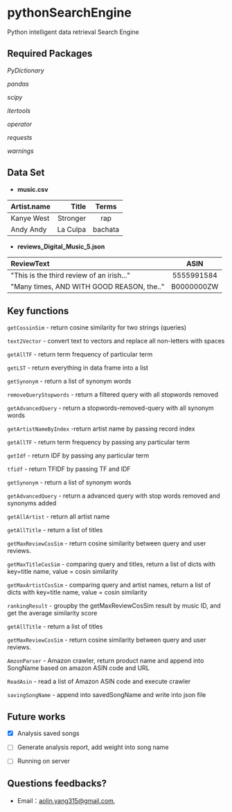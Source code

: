 # pythonSearchEngine
Python intelligent data retrieval Search Engine 


## Required Packages

_PyDictionary_

_pandas_

_scipy_

_itertools_

_operator_

_requests_

_warnings_


## Data Set
- **music.csv**


| Artist.name | Title    | Terms  |
| :---------  | --------:|  :--:  |
| Kanye West  | Stronger |  rap   |
| Andy Andy   | La Culpa |bachata |


- **reviews_Digital_Music_5.json**

| ReviewText  |    ASIN   |
| :---------  |    :--:   |
| "This is the third review of an irish..."  |5555991584 |
| "Many times, AND WITH GOOD REASON, the.."  |B0000000ZW |


## Key functions

`getCossinSim` - return cosine similarity for two strings (queries)

`text2Vector` - convert text to vectors and replace all non-letters with spaces

`getAllTF` - return term frequency of particular term

`getLST` - return everything in data frame into a list

`getSynonym` - return a list of synonym words

`removeQueryStopwords` - return a filtered query with all stopwords removed

`getAdvancedQuery` - return a stopwords-removed-query with all synonym words

`getArtistNameByIndex` -return artist name by passing record index

`getAllTF` - return term frequency by passing any particular term

`getIdf` - return IDF by passing any particular term

`tfidf` - return TFIDF by passing TF and IDF

`getSynonym` - return a list of synonym words

`getAdvancedQuery` - return a advanced query with stop words removed and synonyms added

`getAllArtist` - return all artist name

`getAllTitle` - return a list of titles

`getMaxReviewCosSim` - return cosine similarity between query and user reviews.

`getMaxTitleCosSim` - comparing query and titles, return a list of dicts with key=title name, value = cosin similarity

`getMaxArtistCosSim` - comparing query and artist names, return a list of dicts with key=title name, value = cosin similarity

`rankingResult` - groupby the getMaxReviewCosSim result by music ID, and get the average similarity score

`getAllTitle` - return a list of titles

`getMaxReviewCosSim` - return cosine similarity between query and user reviews.

`AmzonParser` - Amazon crawler, return product name and append into SongName based on amazon ASIN code and URL

`ReadAsin` - read a list of Amazon ASIN code and execute crawler

`savingSongName` - append into savedSongName and write into json file


## Future works
- [x] Analysis saved songs
- [ ] Generate analysis report, add weight into song name
- [ ] Running on server



## Questions feedbacks?
- Email：<aolin.yang315@gmail.com>, 
